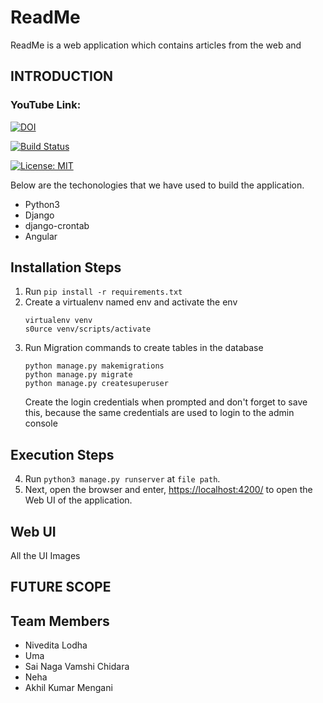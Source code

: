 # ReadMe
ReadMe is a web application which contains articles from the web and 


## INTRODUCTION

### YouTube Link: 

[![DOI](https://zenodo.org/badge/295188611.svg)](https://zenodo.org/badge/latestdoi/295188611)

[![Build Status](https://travis-ci.org/bsharathramesh/SE_Project1.svg?branch=master)](https://travis-ci.org/bsharathramesh/SE_Project1)

[![License: MIT](https://img.shields.io/badge/License-MIT-yellow.svg)](https://opensource.org/licenses/MIT)



Below are the techonologies that we have used to build the application.
- Python3
- Django
- django-crontab
- Angular


## Installation Steps 
1. Run `pip install -r requirements.txt`
2. Create a virtualenv named env and activate the env
	```
	virtualenv venv 
	s0urce venv/scripts/activate 
	```
3. Run Migration commands to create tables in the database
	```
	python manage.py makemigrations 
	python manage.py migrate
	python manage.py createsuperuser
	
	```
	Create the login credentials when prompted and don't forget to save this, because the same credentials are used to login to the admin console 

## Execution Steps 

4. Run `python3 manage.py runserver` at `file path`. 
5. Next, open the browser and enter, [https://localhost:4200/](localhost:4200/) to open the Web UI of the application.


## Web UI

All the UI Images


## FUTURE SCOPE



## Team Members

- Nivedita Lodha
- Uma
- Sai Naga Vamshi Chidara
- Neha
- Akhil Kumar Mengani
				

